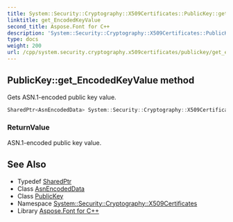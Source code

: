 ```yaml
---
title: System::Security::Cryptography::X509Certificates::PublicKey::get_EncodedKeyValue method
linktitle: get_EncodedKeyValue
second_title: Aspose.Font for C++
description: 'System::Security::Cryptography::X509Certificates::PublicKey::get_EncodedKeyValue method. Gets ASN.1-encoded public key value in C++.'
type: docs
weight: 200
url: /cpp/system.security.cryptography.x509certificates/publickey/get_encodedkeyvalue/
---
```

## PublicKey::get_EncodedKeyValue method


Gets ASN.1-encoded public key value.

```cpp
SharedPtr<AsnEncodedData> System::Security::Cryptography::X509Certificates::PublicKey::get_EncodedKeyValue() const
```


### ReturnValue

ASN.1-encoded public key value.

## See Also

* Typedef [SharedPtr](../../../system/sharedptr/)
* Class [AsnEncodedData](../../../system.security.cryptography/asnencodeddata/)
* Class [PublicKey](../)
* Namespace [System::Security::Cryptography::X509Certificates](../../)
* Library [Aspose.Font for C++](../../../)

